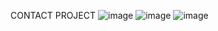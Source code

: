 CONTACT PROJECT
![image](https://github.com/user-attachments/assets/c740418f-f03b-431f-a24c-975680b92d83)
![image](https://github.com/user-attachments/assets/26315bb7-24fd-4969-bacf-b768bb3f7b1d)
![image](https://github.com/user-attachments/assets/90864432-ec92-4efd-b959-6590fb6adcca)

